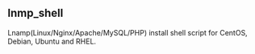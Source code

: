 ## lnmp_shell

Lnamp(Linux/Nginx/Apache/MySQL/PHP) install shell script for CentOS, Debian, Ubuntu and RHEL.
